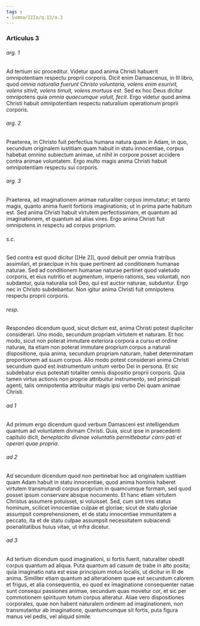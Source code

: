 ```yaml
---
tags : 
- Summa/IIIa/q.13/a.3
---
```


### Articulus 3

###### arg. 1
Ad tertium sic proceditur. Videtur quod anima Christi habuerit omnipotentiam respectu proprii corporis. Dicit enim Damascenus, in III libro, quod *omnia naturalia fuerunt Christo voluntaria, volens enim esurivit, volens sitivit, volens timuit, volens mortuus est*. Sed ex hoc Deus dicitur omnipotens quia *omnia quaecumque voluit, fecit*. Ergo videtur quod anima Christi habuit omnipotentiam respectu naturalium operationum proprii corporis.

###### arg. 2
Praeterea, in Christo fuit perfectius humana natura quam in Adam, in quo, secundum originalem iustitiam quam habuit in statu innocentiae, corpus habebat omnino subiectum animae, ut nihil in corpore posset accidere contra animae voluntatem. Ergo multo magis anima Christi habuit omnipotentiam respectu sui corporis.

###### arg. 3
Praeterea, ad imaginationem animae naturaliter corpus immutatur; et tanto magis, quanto anima fuerit fortioris imaginationis; ut in prima parte habitum est. Sed anima Christi habuit virtutem perfectissimam, et quantum ad imaginationem, et quantum ad alias vires. Ergo anima Christi fuit omnipotens in respectu ad corpus proprium.

###### s.c.
Sed contra est quod dicitur [[He 2]], quod debuit per omnia fratribus assimilari, et praecipue in his quae pertinent ad conditionem humanae naturae. Sed ad conditionem humanae naturae pertinet quod valetudo corporis, et eius nutritio et augmentum, imperio rationis, seu voluntati, non subdantur, quia naturalia soli Deo, qui est auctor naturae, subduntur. Ergo nec in Christo subdebantur. Non igitur anima Christi fuit omnipotens respectu proprii corporis.

###### resp.
Respondeo dicendum quod, sicut dictum est, anima Christi potest dupliciter considerari. Uno modo, secundum propriam virtutem et naturam. Et hoc modo, sicut non poterat immutare exteriora corpora a cursu et ordine naturae, ita etiam non poterat immutare proprium corpus a naturali dispositione, quia anima, secundum propriam naturam, habet determinatam proportionem ad suum corpus. Alio modo potest considerari anima Christi secundum quod est instrumentum unitum verbo Dei in persona. Et sic subdebatur eius potestati totaliter omnis dispositio proprii corporis. Quia tamen virtus actionis non proprie attribuitur instrumento, sed principali agenti, talis omnipotentia attribuitur magis ipsi verbo Dei quam animae Christi.

###### ad 1
Ad primum ergo dicendum quod verbum Damasceni est intelligendum quantum ad voluntatem divinam Christi. Quia, sicut ipse in praecedenti capitulo dicit, *beneplacito divinae voluntatis permittebatur carni pati et operari quae propria*.

###### ad 2
Ad secundum dicendum quod non pertinebat hoc ad originalem iustitiam quam Adam habuit in statu innocentiae, quod anima hominis haberet virtutem transmutandi corpus proprium in quamcumque formam, sed quod posset ipsum conservare absque nocumento. Et hanc etiam virtutem Christus assumere potuisset, si voluisset. Sed, cum sint tres status hominum, scilicet innocentiae culpae et gloriae; sicut de statu gloriae assumpsit comprehensionem, et de statu innocentiae immunitatem a peccato, ita et de statu culpae assumpsit necessitatem subiacendi poenalitatibus huius vitae, ut infra dicetur.

###### ad 3
Ad tertium dicendum quod imaginationi, si fortis fuerit, naturaliter obedit corpus quantum ad aliqua. Puta quantum ad casum de trabe in alto posita; quia imaginatio nata est esse principium motus localis, ut dicitur in III de anima. Similiter etiam quantum ad alterationem quae est secundum calorem et frigus, et alia consequentia, eo quod ex imaginatione consequenter natae sunt consequi passiones animae, secundum quas movetur cor, et sic per commotionem spirituum totum corpus alteratur. Aliae vero dispositiones corporales, quae non habent naturalem ordinem ad imaginationem, non transmutantur ab imaginatione, quantumcumque sit fortis, puta figura manus vel pedis, vel aliquid simile.

